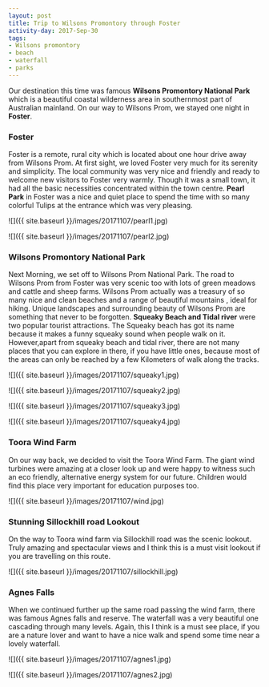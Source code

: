 ```yaml
---
layout: post
title: Trip to Wilsons Promontory through Foster
activity-day: 2017-Sep-30
tags:
- Wilsons promontory
- beach
- waterfall
- parks
---
```


Our destination this time was famous **Wilsons Promontory National Park** which is a beautiful coastal wilderness area in southernmost part of Australian mainland. On our way to Wilsons Prom, we stayed one night in **Foster**. 

### Foster

Foster is a remote, rural city which is located about one hour drive away from Wilsons Prom. At first sight, we loved Foster very much for its serenity and simplicity. The local community was very nice and friendly and ready to welcome new visitors to Foster very warmly. Though it was a small town, it had all the basic necessities concentrated within the town centre.
**Pearl Park** in Foster was a nice and quiet place to spend the time with so many colorful Tulips at the entrance which was very pleasing.

![]({{ site.baseurl }}/images/20171107/pearl1.jpg)

![]({{ site.baseurl }}/images/20171107/pearl2.jpg)


### Wilsons Promontory National Park

Next Morning, we set off to Wilsons Prom National Park. The road to Wilsons Prom from Foster was very scenic too with lots of green meadows and cattle and sheep farms. Wilsons Prom actually was a treasury of so many nice and clean beaches and a range of beautiful mountains , ideal for hiking. Unique landscapes and surrounding beauty of Wilsons Prom are something that never to be forgotten.
**Squeaky Beach and Tidal river** were two popular tourist attractions. The Squeaky beach has got its name because it makes a funny squeaky sound when people walk on it.
However,apart from squeaky beach and tidal river,  there are not many places that you can explore in there, if you have little ones, because most of the areas can only be reached by a few Kilometers of walk along the tracks.

![]({{ site.baseurl }}/images/20171107/squeaky1.jpg)

![]({{ site.baseurl }}/images/20171107/squeaky2.jpg)

![]({{ site.baseurl }}/images/20171107/squeaky3.jpg)

![]({{ site.baseurl }}/images/20171107/squeaky4.jpg)




### Toora Wind Farm

On our way back, we decided to visit the Toora Wind Farm. The giant wind turbines were amazing at a closer look up and were happy to witness such an eco friendly, alternative energy system for our future. Children would find this place very important for education purposes too.

![]({{ site.baseurl }}/images/20171107/wind.jpg)


### Stunning **Sillockhill road** Lookout

On the way to Toora wind farm via Sillockhill road was the scenic lookout. Truly amazing and spectacular views and I think this is a must visit lookout if you are travelling on this route.

![]({{ site.baseurl }}/images/20171107/sillockhill.jpg)


### Agnes Falls

When we continued further up the same road passing the wind farm, there was famous Agnes falls and reserve. The waterfall was a very beautiful one cascading through many levels. Again, this I think is a must see place, if you are a nature lover and want to have a nice walk and spend some time near a lovely waterfall. 

![]({{ site.baseurl }}/images/20171107/agnes1.jpg)

![]({{ site.baseurl }}/images/20171107/agnes2.jpg)

